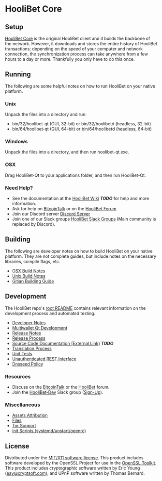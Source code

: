 HooliBet Core
=====================

Setup
---------------------
[HooliBet Core](http://hoolibet.club/wallet) is the original HooliBet client and it builds the backbone of the network. However, it downloads and stores the entire history of HooliBet transactions; depending on the speed of your computer and network connection, the synchronization process can take anywhere from a few hours to a day or more. Thankfully you only have to do this once.

Running
---------------------
The following are some helpful notes on how to run HooliBet on your native platform.

### Unix

Unpack the files into a directory and run:

- bin/32/hoolibet-qt (GUI, 32-bit) or bin/32/hoolibetd (headless, 32-bit)
- bin/64/hoolibet-qt (GUI, 64-bit) or bin/64/hoolibetd (headless, 64-bit)

### Windows

Unpack the files into a directory, and then run hoolibet-qt.exe.

### OSX

Drag HooliBet-Qt to your applications folder, and then run HooliBet-Qt.

### Need Help?

* See the documentation at the [HooliBet Wiki](https://en.bitcoin.it/wiki/Main_Page) ***TODO***
for help and more information.
* Ask for help on [BitcoinTalk](https://bitcointalk.org/index.php?topic=1262920.0) or on the [HooliBet Forum](http://forum.hoolibet.club/).
* Join our Discord server [Discord Server](https://discord.hoolibet.club)
* Join one of our Slack groups [HooliBet Slack Groups](https://hoolibet.club/slack-logins/) (Main community is replaced by Discord).

Building
---------------------
The following are developer notes on how to build HooliBet on your native platform. They are not complete guides, but include notes on the necessary libraries, compile flags, etc.

- [OSX Build Notes](build-osx.md)
- [Unix Build Notes](build-unix.md)
- [Gitian Building Guide](gitian-building.md)

Development
---------------------
The HooliBet repo's [root README](https://github.com/HooliBet-Project/HooliBet/blob/master/README.md) contains relevant information on the development process and automated testing.

- [Developer Notes](developer-notes.md)
- [Multiwallet Qt Development](multiwallet-qt.md)
- [Release Notes](release-notes.md)
- [Release Process](release-process.md)
- [Source Code Documentation (External Link)](https://dev.visucore.com/bitcoin/doxygen/) ***TODO***
- [Translation Process](translation_process.md)
- [Unit Tests](unit-tests.md)
- [Unauthenticated REST Interface](REST-interface.md)
- [Dnsseed Policy](dnsseed-policy.md)

### Resources

* Discuss on the [BitcoinTalk](https://bitcointalk.org/index.php?topic=1262920.0) or the [HooliBet](http://forum.hoolibet.club/) forum.
* Join the [HooliBet-Dev](https://hoolibet-dev.slack.com/) Slack group ([Sign-Up](https://hoolibet-dev.herokuapp.com/)).

### Miscellaneous
- [Assets Attribution](assets-attribution.md)
- [Files](files.md)
- [Tor Support](tor.md)
- [Init Scripts (systemd/upstart/openrc)](init.md)

License
---------------------
Distributed under the [MIT/X11 software license](http://www.opensource.org/licenses/mit-license.php).
This product includes software developed by the OpenSSL Project for use in the [OpenSSL Toolkit](https://www.openssl.org/). This product includes
cryptographic software written by Eric Young ([eay@cryptsoft.com](mailto:eay@cryptsoft.com)), and UPnP software written by Thomas Bernard.
